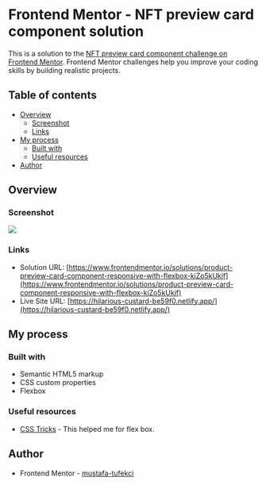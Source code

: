 # Frontend Mentor - NFT preview card component solution
This is a solution to the [NFT preview card component challenge on Frontend Mentor](https://www.frontendmentor.io/challenges/nft-preview-card-component-SbdUL_w0U). Frontend Mentor challenges help you improve your coding skills by building realistic projects. 

## Table of contents

- [Overview](#overview)
  - [Screenshot](#screenshot)
  - [Links](#links)
- [My process](#my-process)
  - [Built with](#built-with)
  <!-- - [What I learned](#what-i-learned)
  - [Continued development](#continued-development) -->
  - [Useful resources](#useful-resources)
- [Author](#author)
<!-- - [Acknowledgments](#acknowledgments) -->

## Overview

### Screenshot

![](https://i.imgur.com/xaSPio6.png)


### Links

- Solution URL: [https://www.frontendmentor.io/solutions/product-preview-card-component-responsive-with-flexbox-kiZo5kUkjf](https://www.frontendmentor.io/solutions/product-preview-card-component-responsive-with-flexbox-kiZo5kUkjf)
- Live Site URL: [https://hilarious-custard-be59f0.netlify.app/](https://hilarious-custard-be59f0.netlify.app/)

## My process

### Built with

- Semantic HTML5 markup
- CSS custom properties
- Flexbox


### Useful resources

- [CSS Tricks](https://css-tricks.com/snippets/css/a-guide-to-flexbox/) - This helped me for flex box. 



## Author

- Frontend Mentor - [mustafa-tufekci](https://www.frontendmentor.io/profile/mustafa-tufekci)
<!-- - Twitter - [@yourusername](https://www.twitter.com/yourusername) -->
